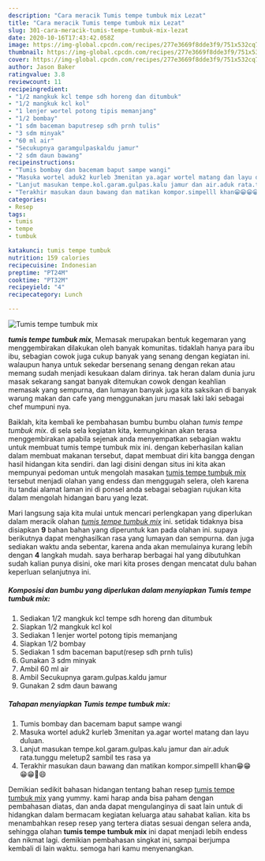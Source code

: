 ```yaml
---
description: "Cara meracik Tumis tempe tumbuk mix Lezat"
title: "Cara meracik Tumis tempe tumbuk mix Lezat"
slug: 301-cara-meracik-tumis-tempe-tumbuk-mix-lezat
date: 2020-10-16T17:43:42.058Z
image: https://img-global.cpcdn.com/recipes/277e3669f8dde3f9/751x532cq70/tumis-tempe-tumbuk-mix-foto-resep-utama.jpg
thumbnail: https://img-global.cpcdn.com/recipes/277e3669f8dde3f9/751x532cq70/tumis-tempe-tumbuk-mix-foto-resep-utama.jpg
cover: https://img-global.cpcdn.com/recipes/277e3669f8dde3f9/751x532cq70/tumis-tempe-tumbuk-mix-foto-resep-utama.jpg
author: Jason Baker
ratingvalue: 3.8
reviewcount: 11
recipeingredient:
- "1/2 mangkuk kcl tempe sdh horeng dan ditumbuk"
- "1/2 mangkuk kcl kol"
- "1 lenjer wortel potong tipis memanjang"
- "1/2 bombay"
- "1 sdm baceman baputresep sdh prnh tulis"
- "3 sdm minyak"
- "60 ml air"
- "Secukupnya garamgulpaskaldu jamur"
- "2 sdm daun bawang"
recipeinstructions:
- "Tumis bombay dan bacemam baput sampe wangi"
- "Masuka wortel aduk2 kurleb 3menitan ya.agar wortel matang dan layu duluan."
- "Lanjut masukan tempe.kol.garam.gulpas.kalu jamur dan air.aduk rata.tunggu meletup2 sambil tes rasa ya"
- "Terakhir masukan daun bawang dan matikan kompor.simpelll khan😁😁😁😁🤤😄"
categories:
- Resep
tags:
- tumis
- tempe
- tumbuk

katakunci: tumis tempe tumbuk 
nutrition: 159 calories
recipecuisine: Indonesian
preptime: "PT24M"
cooktime: "PT32M"
recipeyield: "4"
recipecategory: Lunch

---
```



![Tumis tempe tumbuk mix](https://img-global.cpcdn.com/recipes/277e3669f8dde3f9/751x532cq70/tumis-tempe-tumbuk-mix-foto-resep-utama.jpg)

<b><i>tumis tempe tumbuk mix</i></b>, Memasak merupakan bentuk kegemaran yang menggembirakan dilakukan oleh banyak komunitas. tidaklah hanya para ibu ibu, sebagian cowok juga cukup banyak yang senang dengan kegiatan ini. walaupun hanya untuk sekedar bersenang senang dengan rekan atau memang sudah menjadi kesukaan dalam dirinya. tak heran dalam dunia juru masak sekarang sangat banyak ditemukan cowok dengan keahlian memasak yang sempurna, dan lumayan banyak juga kita saksikan di banyak warung makan dan cafe yang menggunakan juru masak laki laki sebagai chef mumpuni nya.



Baiklah, kita kembali ke pembahasan bumbu bumbu olahan <i>tumis tempe tumbuk mix</i>. di sela sela kegiatan kita, kemungkinan akan terasa menggembirakan apabila sejenak anda menyempatkan sebagian waktu untuk membuat tumis tempe tumbuk mix ini. dengan keberhasilan kalian dalam membuat makanan tersebut, dapat membuat diri kita bangga dengan hasil hidangan kita sendiri. dan lagi disini dengan situs ini kita akan mempunyai pedoman untuk mengolah masakan <u>tumis tempe tumbuk mix</u> tersebut menjadi olahan yang endess dan menggugah selera, oleh karena itu tandai alamat laman ini di ponsel anda sebagai sebagian rujukan kita dalam mengolah hidangan baru yang lezat.


Mari langsung saja kita mulai untuk mencari perlengkapan yang diperlukan dalam meracik olahan <u><i>tumis tempe tumbuk mix</i></u> ini. setidak tidaknya bisa disiapkan <b>9</b> bahan bahan yang diperuntuk kan pada olahan ini. supaya berikutnya dapat menghasilkan rasa yang lumayan dan sempurna. dan juga sediakan waktu anda sebentar, karena anda akan memulainya kurang lebih dengan <b>4</b> langkah mudah. saya berharap berbagai hal yang dibutuhkan sudah kalian punya disini, oke mari kita proses dengan mencatat dulu bahan keperluan selanjutnya ini.

<!--inarticleads1-->

##### Komposisi dan bumbu yang diperlukan dalam menyiapkan Tumis tempe tumbuk mix:

1. Sediakan 1/2 mangkuk kcl tempe sdh horeng dan ditumbuk
1. Siapkan 1/2 mangkuk kcl kol
1. Sediakan 1 lenjer wortel potong tipis memanjang
1. Siapkan 1/2 bombay
1. Sediakan 1 sdm baceman baput(resep sdh prnh tulis)
1. Gunakan 3 sdm minyak
1. Ambil 60 ml air
1. Ambil Secukupnya garam.gulpas.kaldu jamur
1. Gunakan 2 sdm daun bawang




<!--inarticleads2-->

##### Tahapan menyiapkan Tumis tempe tumbuk mix:

1. Tumis bombay dan bacemam baput sampe wangi
1. Masuka wortel aduk2 kurleb 3menitan ya.agar wortel matang dan layu duluan.
1. Lanjut masukan tempe.kol.garam.gulpas.kalu jamur dan air.aduk rata.tunggu meletup2 sambil tes rasa ya
1. Terakhir masukan daun bawang dan matikan kompor.simpelll khan😁😁😁😁🤤😄




Demikian sedikit bahasan hidangan tentang bahan resep <u>tumis tempe tumbuk mix</u> yang yummy. kami harap anda bisa paham dengan pembahasan diatas, dan anda dapat mengulanginya di saat lain untuk di hidangkan dalam bermacam kegiatan keluarga atau sahabat kalian. kita bs menambahkan resep resep yang tertera diatas sesuai dengan selera anda, sehingga olahan <b>tumis tempe tumbuk mix</b> ini dapat menjadi lebih endess dan nikmat lagi. demikian pembahasan singkat ini, sampai berjumpa kembali di lain waktu. semoga hari kamu menyenangkan.
